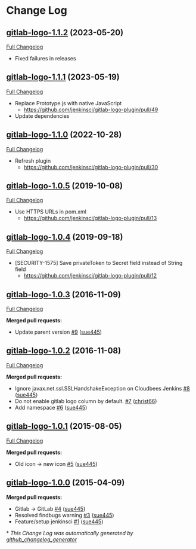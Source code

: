 # Change Log

## [gitlab-logo-1.1.2](https://github.com/jenkinsci/gitlab-logo-plugin/tree/1.1.2) (2023-05-20)
[Full Changelog](https://github.com/jenkinsci/gitlab-logo-plugin/compare/1.1.1...1.1.2)

- Fixed failures in releases

## [gitlab-logo-1.1.1](https://github.com/jenkinsci/gitlab-logo-plugin/tree/1.1.1) (2023-05-19)
[Full Changelog](https://github.com/jenkinsci/gitlab-logo-plugin/compare/1.1.0...1.1.1)

- Replace Prototype.js with native JavaScript
  - https://github.com/jenkinsci/gitlab-logo-plugin/pull/49
- Update dependencies

## [gitlab-logo-1.1.0](https://github.com/jenkinsci/gitlab-logo-plugin/tree/1.1.0) (2022-10-28)
[Full Changelog](https://github.com/jenkinsci/gitlab-logo-plugin/compare/gitlab-logo-1.0.5...1.1.0)

- Refresh plugin
  - https://github.com/jenkinsci/gitlab-logo-plugin/pull/30

## [gitlab-logo-1.0.5](https://github.com/jenkinsci/gitlab-logo-plugin/tree/gitlab-logo-1.0.5) (2019-10-08)
[Full Changelog](https://github.com/jenkinsci/gitlab-logo-plugin/compare/gitlab-logo-1.0.4...gitlab-logo-1.0.5)

- Use HTTPS URLs in pom.xml
  - https://github.com/jenkinsci/gitlab-logo-plugin/pull/13

## [gitlab-logo-1.0.4](https://github.com/jenkinsci/gitlab-logo-plugin/tree/gitlab-logo-1.0.4) (2019-09-18)
[Full Changelog](https://github.com/jenkinsci/gitlab-logo-plugin/compare/gitlab-logo-1.0.3...gitlab-logo-1.0.4)

- [SECURITY-1575] Save privateToken to Secret field instead of String field
  - https://github.com/jenkinsci/gitlab-logo-plugin/pull/12

## [gitlab-logo-1.0.3](https://github.com/jenkinsci/gitlab-logo-plugin/tree/gitlab-logo-1.0.3) (2016-11-09)
[Full Changelog](https://github.com/jenkinsci/gitlab-logo-plugin/compare/gitlab-logo-1.0.2...gitlab-logo-1.0.3)

**Merged pull requests:**

- Update parent version [\#9](https://github.com/jenkinsci/gitlab-logo-plugin/pull/9) ([sue445](https://github.com/sue445))

## [gitlab-logo-1.0.2](https://github.com/jenkinsci/gitlab-logo-plugin/tree/gitlab-logo-1.0.2) (2016-11-08)
[Full Changelog](https://github.com/jenkinsci/gitlab-logo-plugin/compare/gitlab-logo-1.0.1...gitlab-logo-1.0.2)

**Merged pull requests:**

- Ignore javax.net.ssl.SSLHandshakeException on Cloudbees Jenkins [\#8](https://github.com/jenkinsci/gitlab-logo-plugin/pull/8) ([sue445](https://github.com/sue445))
- Do not enable gitlab logo column by default. [\#7](https://github.com/jenkinsci/gitlab-logo-plugin/pull/7) ([christ66](https://github.com/christ66))
- Add namespace [\#6](https://github.com/jenkinsci/gitlab-logo-plugin/pull/6) ([sue445](https://github.com/sue445))

## [gitlab-logo-1.0.1](https://github.com/jenkinsci/gitlab-logo-plugin/tree/gitlab-logo-1.0.1) (2015-08-05)
[Full Changelog](https://github.com/jenkinsci/gitlab-logo-plugin/compare/gitlab-logo-1.0.0...gitlab-logo-1.0.1)

**Merged pull requests:**

- Old icon -\> new icon [\#5](https://github.com/jenkinsci/gitlab-logo-plugin/pull/5) ([sue445](https://github.com/sue445))

## [gitlab-logo-1.0.0](https://github.com/jenkinsci/gitlab-logo-plugin/tree/gitlab-logo-1.0.0) (2015-04-09)
**Merged pull requests:**

- Gitlab -\> GitLab [\#4](https://github.com/jenkinsci/gitlab-logo-plugin/pull/4) ([sue445](https://github.com/sue445))
- Resolved findbugs warning [\#3](https://github.com/jenkinsci/gitlab-logo-plugin/pull/3) ([sue445](https://github.com/sue445))
- Feature/setup jenkinsci [\#1](https://github.com/jenkinsci/gitlab-logo-plugin/pull/1) ([sue445](https://github.com/sue445))



\* *This Change Log was automatically generated by [github_changelog_generator](https://github.com/skywinder/Github-Changelog-Generator)*
